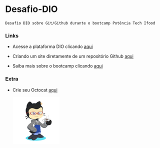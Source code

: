 # Desafio-DIO
    Desafio DIO sobre Git/Github durante o bootcamp Potência Tech Ifood


### Links 

- Acesse a plataforma DIO clicando [aqui](https://web.dio.me/)

- Criando um site diretamente de um repositório Github [aqui](https://pages.github.com)

- Saiba mais sobre o bootcamp clicando [aqui](https://web.dio.me/track/b19b1586-8a94-4eb7-95af-15d785b6e96e)

### Extra 

- Crie seu Octocat [aqui](https://myoctocat.com/build-your-octocat/)
  
    <img src="octocat.png" alt="Meu octocat" style = "height: 150px">
